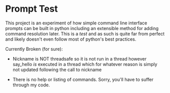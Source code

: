 # Prompt Test
This project is an experiment of how simple command line interface prompts can be built in python
including an extensible method for adding command resolution later. This is a _test_ and as such
is quite far from perfect and likely doesn't even follow most of python's best practices.

Currently Broken (for sure):

- Nickname is NOT threadsafe so it is not run in a thread however say_hello _is_ executed in a thread which for whatever reason is simply not updated following the call to nickname

- There is no help or listing of commands. Sorry, you'll have to suffer through my code.
